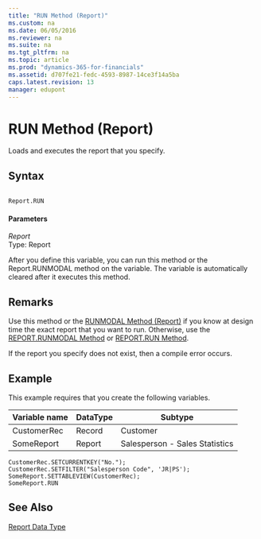 ```yaml
---
title: "RUN Method (Report)"
ms.custom: na
ms.date: 06/05/2016
ms.reviewer: na
ms.suite: na
ms.tgt_pltfrm: na
ms.topic: article
ms.prod: "dynamics-365-for-financials"
ms.assetid: d707fe21-fedc-4593-8987-14ce3f14a5ba
caps.latest.revision: 13
manager: edupont
---
```

# RUN Method (Report)
Loads and executes the report that you specify.  
  
## Syntax  
  
```  
  
Report.RUN  
```  
  
#### Parameters  
 *Report*  
 Type: Report  
  
 After you define this variable, you can run this method or the Report.RUNMODAL method on the variable. The variable is automatically cleared after it executes this method.  
  
## Remarks  
 Use this method or the [RUNMODAL Method \(Report\)](devenv-RUNMODAL-Method-Report.md) if you know at design time the exact report that you want to run. Otherwise, use the [REPORT.RUNMODAL Method](devenv-REPORT-RUNMODAL-Method.md) or [REPORT.RUN Method](devenv-REPORT-RUN-Method.md).  
  
 If the report you specify does not exist, then a compile error occurs.  
  
## Example  
 This example requires that you create the following variables.  
  
|Variable name|DataType|Subtype|  
|-------------------|--------------|-------------|  
|CustomerRec|Record|Customer|  
|SomeReport|Report|Salesperson - Sales Statistics|  
  
```  
CustomerRec.SETCURRENTKEY("No.");  
CustomerRec.SETFILTER("Salesperson Code", 'JR|PS');  
SomeReport.SETTABLEVIEW(CustomerRec);  
SomeReport.RUN  
```  
  
## See Also  
 [Report Data Type](Report-Data-Type.md)